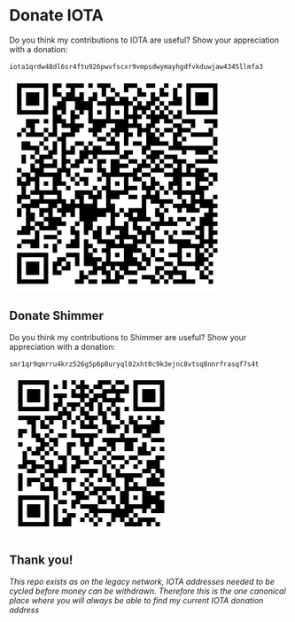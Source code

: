 Donate IOTA
===========

Do you think my contributions to IOTA are useful? Show your appreciation with a donation:


    iota1qrdw48dl6sr4ftu926pwvfscxr9vmpsdwymayhgdfvkduwjaw4345llmfa3

![QR code](qr15.png)


Donate Shimmer
--------------

Do you think my contributions to Shimmer are useful? Show your appreciation with a donation:


    smr1qr9qmrru4krz526g5p6p8uryql02xht0c9k3ejnc8vtsq8nnrfrasqf7s4t

![QR code](shimmer.png)


Thank you!
----------

<i>This repo exists as on the legacy network, IOTA addresses needed to be cycled before money can be withdrawn. Therefore this is the one canonical place where you will
always be able to find my current IOTA donation address</i>